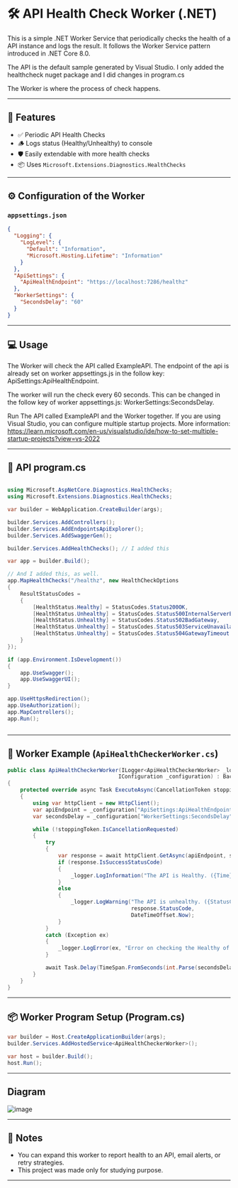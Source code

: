 # 🛠️ API Health Check Worker (.NET)

This is a simple .NET Worker Service that periodically checks the health of a API instance and logs the result. 
It follows the Worker Service pattern introduced in .NET Core 8.0.

The API is the default sample generated by Visual Studio. I only added the healthcheck nuget package
and I did changes in program.cs

The Worker is where the process of check happens.

---

## 🚀 Features

- ✅ Periodic API Health Checks  
- 🪵 Logs status (Healthy/Unhealthy) to console  
- 🛡️ Easily extendable with more health checks  
- 📦 Uses `Microsoft.Extensions.Diagnostics.HealthChecks`

---

## ⚙️ Configuration of the Worker

### `appsettings.json`

```json
{
  "Logging": {
    "LogLevel": {
      "Default": "Information",
      "Microsoft.Hosting.Lifetime": "Information"
    }
  },
  "ApiSettings": {
    "ApiHealthEndpoint": "https://localhost:7286/healthz"
  },
  "WorkerSettings": {
    "SecondsDelay": "60"
  }
}
```

---

## 💻 Usage

The Worker will check the API called ExampleAPI. The endpoint of the api is already set
on worker appsettings.js in the follow key: ApiSettings:ApiHealthEndpoint.

The worker will run the check every 60 seconds. This can be changed in the follow key of worker appsettings.js: WorkerSettings:SecondsDelay.

Run The API called ExampleAPI and the Worker together.
If you are using Visual Studio, you can configure multiple startup projects.
More information: https://learn.microsoft.com/en-us/visualstudio/ide/how-to-set-multiple-startup-projects?view=vs-2022

---
## 🔁 API program.cs
```csharp

using Microsoft.AspNetCore.Diagnostics.HealthChecks;
using Microsoft.Extensions.Diagnostics.HealthChecks;

var builder = WebApplication.CreateBuilder(args);

builder.Services.AddControllers();
builder.Services.AddEndpointsApiExplorer();
builder.Services.AddSwaggerGen();

builder.Services.AddHealthChecks(); // I added this

var app = builder.Build();

// And I added this, as well.
app.MapHealthChecks("/healthz", new HealthCheckOptions
{
    ResultStatusCodes =
    {
        [HealthStatus.Healthy] = StatusCodes.Status200OK,
        [HealthStatus.Unhealthy] = StatusCodes.Status500InternalServerError,
        [HealthStatus.Unhealthy] = StatusCodes.Status502BadGateway,
        [HealthStatus.Unhealthy] = StatusCodes.Status503ServiceUnavailable,
        [HealthStatus.Unhealthy] = StatusCodes.Status504GatewayTimeout
    }
});

if (app.Environment.IsDevelopment())
{
    app.UseSwagger();
    app.UseSwaggerUI();
}

app.UseHttpsRedirection();
app.UseAuthorization();
app.MapControllers();
app.Run();



```
---
## 🔁 Worker Example (`ApiHealthCheckerWorker.cs`)

```csharp
public class ApiHealthCheckerWorker(ILogger<ApiHealthCheckerWorker> _logger,
                                   IConfiguration _configuration) : BackgroundService
{
    protected override async Task ExecuteAsync(CancellationToken stoppingToken)
    {
        using var httpClient = new HttpClient();
        var apiEndpoint = _configuration["ApiSettings:ApiHealthEndpoint"];
        var secondsDelay = _configuration["WorkerSettings:SecondsDelay"];

        while (!stoppingToken.IsCancellationRequested)
        {
            try
            {
                var response = await httpClient.GetAsync(apiEndpoint, stoppingToken);
                if (response.IsSuccessStatusCode)
                {
                    _logger.LogInformation("The API is Healthy. ({Time})", DateTimeOffset.Now);
                }
                else
                {
                    _logger.LogWarning("The API is unhealthy. ({StatusCode}) ({Time})",
                                       response.StatusCode,
                                       DateTimeOffset.Now);
                }
            }
            catch (Exception ex)
            {
                _logger.LogError(ex, "Error on checking the Healthy of the API ({Time})", DateTimeOffset.Now);
            }

            await Task.Delay(TimeSpan.FromSeconds(int.Parse(secondsDelay!)), stoppingToken);
        }
    }
}
```

---

## 📦 Worker Program Setup (Program.cs)

```csharp
var builder = Host.CreateApplicationBuilder(args);
builder.Services.AddHostedService<ApiHealthCheckerWorker>();

var host = builder.Build();
host.Run();
```
---

## Diagram

![image](https://github.com/user-attachments/assets/f7235abc-6610-422b-a56d-9802eb4df7d8)


---

## 📌 Notes

- You can expand this worker to report health to an API, email alerts, or retry strategies.
- This project was made only for studying purpose.

---
